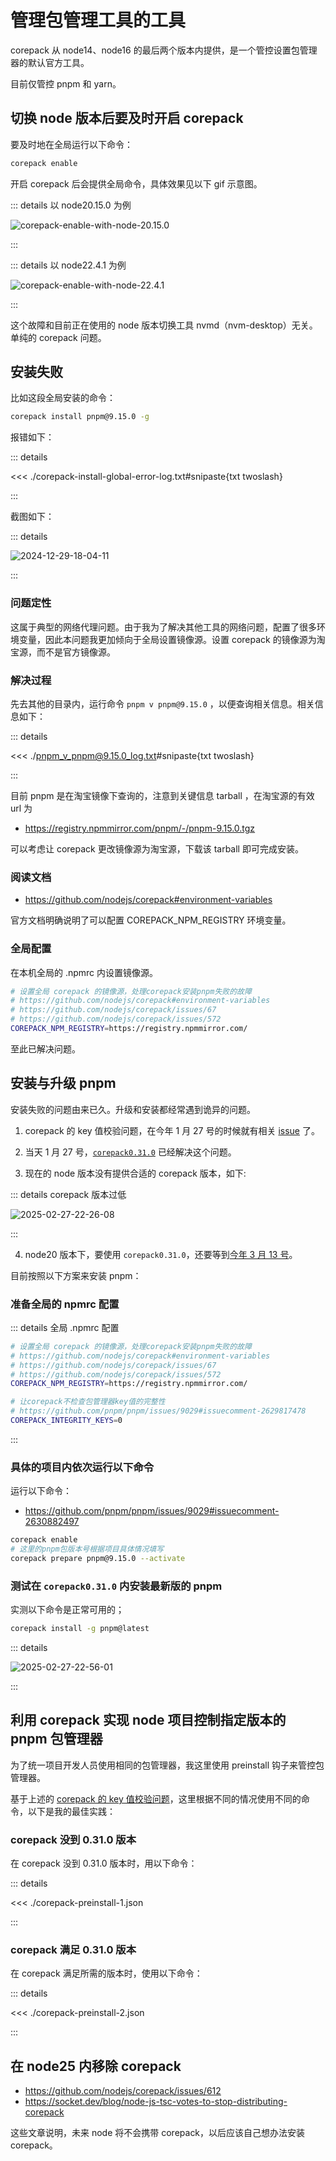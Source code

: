 # 管理包管理工具的工具

corepack 从 node14、node16 的最后两个版本内提供，是一个管控设置包管理器的默认官方工具。

目前仅管控 pnpm 和 yarn。

## 切换 node 版本后要及时开启 corepack

要及时地在全局运行以下命令：

```bash
corepack enable
```

开启 corepack 后会提供全局命令，具体效果见以下 gif 示意图。

::: details 以 node20.15.0 为例

![corepack-enable-with-node-20.15.0](https://gh-img-store.ruan-cat.com/img/2024-08-26-15-56-47.gif)

:::

::: details 以 node22.4.1 为例

![corepack-enable-with-node-22.4.1](https://gh-img-store.ruan-cat.com/img/2024-08-26-15-57-02.gif)

:::

这个故障和目前正在使用的 node 版本切换工具 nvmd（nvm-desktop）无关。单纯的 corepack 问题。

## 安装失败

比如这段全局安装的命令：

```bash
corepack install pnpm@9.15.0 -g
```

报错如下：

::: details

<<< ./corepack-install-global-error-log.txt#snipaste{txt twoslash}

:::

截图如下：

::: details

![2024-12-29-18-04-11](https://gh-img-store.ruan-cat.com/img/2024-12-29-18-04-11.png)

:::

### 问题定性

这属于典型的网络代理问题。由于我为了解决其他工具的网络问题，配置了很多环境变量，因此本问题我更加倾向于全局设置镜像源。设置 corepack 的镜像源为淘宝源，而不是官方镜像源。

### 解决过程

先去其他的目录内，运行命令 `pnpm v pnpm@9.15.0` ，以便查询相关信息。相关信息如下：

::: details

<<< ./pnpm_v_pnpm@9.15.0_log.txt#snipaste{txt twoslash}

:::

目前 pnpm 是在淘宝镜像下查询的，注意到关键信息 tarball ，在淘宝源的有效 url 为

- https://registry.npmmirror.com/pnpm/-/pnpm-9.15.0.tgz

可以考虑让 corepack 更改镜像源为淘宝源，下载该 tarball 即可完成安装。

### 阅读文档

- https://github.com/nodejs/corepack#environment-variables

官方文档明确说明了可以配置 COREPACK_NPM_REGISTRY 环境变量。

### 全局配置

在本机全局的 .npmrc 内设置镜像源。

```bash
# 设置全局 corepack 的镜像源，处理corepack安装pnpm失败的故障
# https://github.com/nodejs/corepack#environment-variables
# https://github.com/nodejs/corepack/issues/67
# https://github.com/nodejs/corepack/issues/572
COREPACK_NPM_REGISTRY=https://registry.npmmirror.com/
```

至此已解决问题。

## 安装与升级 pnpm

安装失败的问题由来已久。升级和安装都经常遇到诡异的问题。

1. corepack 的 key 值校验问题，在今年 1 月 27 号的时候就有相关 [issue](https://github.com/nodejs/corepack/issues/612) 了。

2. 当天 1 月 27 号，[`corepack0.31.0`](https://github.com/nodejs/corepack/pull/614) 已经解决这个问题。

3. 现在的 node 版本没有提供合适的 corepack 版本，如下:

::: details corepack 版本过低

![2025-02-27-22-26-08](https://gh-img-store.ruan-cat.com/img/2025-02-27-22-26-08.png)

:::

4. node20 版本下，要使用 `corepack0.31.0`，还要等到[今年 3 月 13 号](https://github.com/nodejs/corepack/issues/627#issuecomment-2685693365)。

目前按照以下方案来安装 pnpm：

### 准备全局的 npmrc 配置

::: details 全局 .npmrc 配置

```bash
# 设置全局 corepack 的镜像源，处理corepack安装pnpm失败的故障
# https://github.com/nodejs/corepack#environment-variables
# https://github.com/nodejs/corepack/issues/67
# https://github.com/nodejs/corepack/issues/572
COREPACK_NPM_REGISTRY=https://registry.npmmirror.com/

# 让corepack不检查包管理器key值的完整性
# https://github.com/pnpm/pnpm/issues/9029#issuecomment-2629817478
COREPACK_INTEGRITY_KEYS=0
```

:::

### 具体的项目内依次运行以下命令

运行以下命令：

- https://github.com/pnpm/pnpm/issues/9029#issuecomment-2630882497

```bash
corepack enable
# 这里的pnpm包版本号根据项目具体情况填写
corepack prepare pnpm@9.15.0 --activate
```

### 测试在 `corepack0.31.0` 内安装最新版的 pnpm

实测以下命令是正常可用的；

```bash
corepack install -g pnpm@latest
```

::: details

![2025-02-27-22-56-01](https://gh-img-store.ruan-cat.com/img/2025-02-27-22-56-01.png)

:::

## 利用 corepack 实现 node 项目控制指定版本的 pnpm 包管理器

为了统一项目开发人员使用相同的包管理器，我这里使用 preinstall 钩子来管控包管理器。

基于上述的 [corepack 的 key 值校验问题](https://github.com/nodejs/corepack/pull/614)，这里根据不同的情况使用不同的命令，以下是我的最佳实践：

### corepack 没到 0.31.0 版本

在 corepack 没到 0.31.0 版本时，用以下命令：

::: details

<<< ./corepack-preinstall-1.json

:::

### corepack 满足 0.31.0 版本

在 corepack 满足所需的版本时，使用以下命令：

::: details

<<< ./corepack-preinstall-2.json

:::

## 在 node25 内移除 corepack

- https://github.com/nodejs/corepack/issues/612
- https://socket.dev/blog/node-js-tsc-votes-to-stop-distributing-corepack

这些文章说明，未来 node 将不会携带 corepack，以后应该自己想办法安装 corepack。
